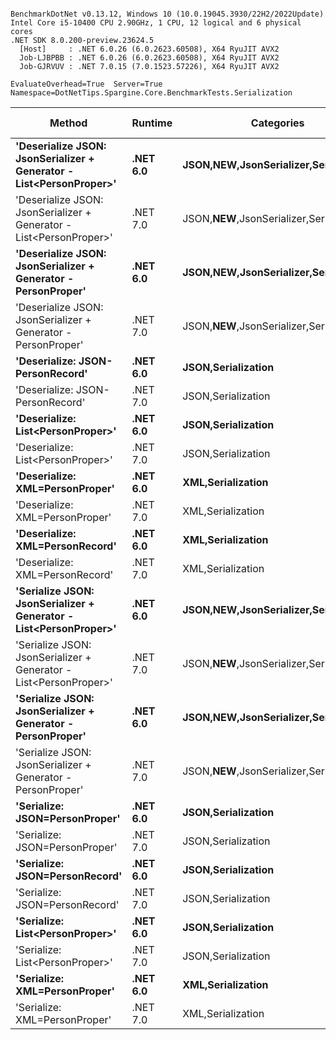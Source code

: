 ```

BenchmarkDotNet v0.13.12, Windows 10 (10.0.19045.3930/22H2/2022Update)
Intel Core i5-10400 CPU 2.90GHz, 1 CPU, 12 logical and 6 physical cores
.NET SDK 8.0.200-preview.23624.5
  [Host]     : .NET 6.0.26 (6.0.2623.60508), X64 RyuJIT AVX2
  Job-LJBPBB : .NET 6.0.26 (6.0.2623.60508), X64 RyuJIT AVX2
  Job-GJRVUV : .NET 7.0.15 (7.0.1523.57226), X64 RyuJIT AVX2

EvaluateOverhead=True  Server=True  Namespace=DotNetTips.Spargine.Core.BenchmarkTests.Serialization  

```
| Method                                                              | Runtime  | Categories                                | Mean         | Error       | StdDev      | StdErr    | Min          | Q1           | Median       | Q3           | Max          | Op/s      | CI99.9% Margin | Iterations | Kurtosis | MValue | Skewness | Rank | LogicalGroup | Baseline | Code Size | Allocated |
|-------------------------------------------------------------------- |--------- |------------------------------------------ |-------------:|------------:|------------:|----------:|-------------:|-------------:|-------------:|-------------:|-------------:|----------:|---------------:|-----------:|---------:|-------:|---------:|-----:|------------- |--------- |----------:|----------:|
| **&#39;Deserialize JSON: JsonSerializer + Generator - List&lt;PersonProper&gt;&#39;** | **.NET 6.0** | **JSON,**NEW**,JsonSerializer,Serialization** | **228,857.8 ns** |   **862.68 ns** |   **806.95 ns** | **208.35 ns** | **227,851.6 ns** | **228,380.0 ns** | **228,424.5 ns** | **229,477.6 ns** | **230,284.9 ns** |   **4,369.5** |     **862.677 ns** |      **15.00** |    **1.621** |  **2.000** |   **0.4973** |   **21** | *****            | **No**       |     **499 B** |   **79064 B** |
| &#39;Deserialize JSON: JsonSerializer + Generator - List&lt;PersonProper&gt;&#39; | .NET 7.0 | JSON,**NEW**,JsonSerializer,Serialization | 213,030.3 ns | 1,110.11 ns | 1,038.40 ns | 268.11 ns | 211,546.7 ns | 212,277.9 ns | 212,817.7 ns | 213,691.5 ns | 214,847.1 ns |   4,694.2 |   1,110.112 ns |      15.00 |    1.799 |  2.000 |   0.2226 |   20 | *            | No       |     587 B |   78320 B |
| **&#39;Deserialize JSON: JsonSerializer + Generator - PersonProper&#39;**       | **.NET 6.0** | **JSON,**NEW**,JsonSerializer,Serialization** |   **1,918.8 ns** |     **7.63 ns** |     **7.13 ns** |   **1.84 ns** |   **1,907.1 ns** |   **1,912.8 ns** |   **1,919.9 ns** |   **1,923.7 ns** |   **1,932.2 ns** | **521,153.1** |       **7.627 ns** |      **15.00** |    **1.856** |  **2.000** |   **0.1025** |    **6** | *****            | **No**       |     **503 B** |     **760 B** |
| &#39;Deserialize JSON: JsonSerializer + Generator - PersonProper&#39;       | .NET 7.0 | JSON,**NEW**,JsonSerializer,Serialization |   1,632.4 ns |    11.56 ns |    10.81 ns |   2.79 ns |   1,615.6 ns |   1,624.6 ns |   1,632.8 ns |   1,639.5 ns |   1,651.0 ns | 612,608.1 |      11.562 ns |      15.00 |    1.802 |  2.000 |   0.2265 |    5 | *            | No       |     508 B |     760 B |
| **&#39;Deserialize: JSON-PersonRecord&#39;**                                    | **.NET 6.0** | **JSON,Serialization**                        |   **7,395.3 ns** |    **55.89 ns** |    **52.28 ns** |  **13.50 ns** |   **7,311.3 ns** |   **7,374.1 ns** |   **7,391.0 ns** |   **7,442.2 ns** |   **7,472.7 ns** | **135,221.9** |      **55.890 ns** |      **15.00** |    **1.731** |  **2.000** |  **-0.2272** |   **10** | *****            | **No**       |     **440 B** |    **2626 B** |
| &#39;Deserialize: JSON-PersonRecord&#39;                                    | .NET 7.0 | JSON,Serialization                        |   6,341.5 ns |    32.69 ns |    30.58 ns |   7.90 ns |   6,280.1 ns |   6,321.0 ns |   6,332.2 ns |   6,365.0 ns |   6,388.6 ns | 157,691.7 |      32.694 ns |      15.00 |    1.941 |  2.000 |  -0.0959 |    9 | *            | No       |     443 B |    2594 B |
| **&#39;Deserialize: List&lt;PersonProper&gt;&#39;**                                   | **.NET 6.0** | **JSON,Serialization**                        | **236,607.6 ns** |   **966.19 ns** |   **806.81 ns** | **223.77 ns** | **235,698.9 ns** | **236,196.9 ns** | **236,425.2 ns** | **236,668.4 ns** | **238,776.5 ns** |   **4,226.4** |     **966.188 ns** |      **13.00** |    **4.318** |  **2.000** |   **1.3880** |   **22** | *****            | **No**       |     **440 B** |   **79181 B** |
| &#39;Deserialize: List&lt;PersonProper&gt;&#39;                                   | .NET 7.0 | JSON,Serialization                        | 213,203.7 ns |   785.20 ns |   734.48 ns | 189.64 ns | 212,003.1 ns | 212,687.3 ns | 213,289.5 ns | 213,642.6 ns | 214,567.8 ns |   4,690.3 |     785.203 ns |      15.00 |    1.899 |  2.000 |   0.1062 |   20 | *            | No       |     443 B |   78942 B |
| **&#39;Deserialize: XML=PersonProper&#39;**                                     | **.NET 6.0** | **XML,Serialization**                         |  **21,746.3 ns** |   **109.71 ns** |    **97.25 ns** |  **25.99 ns** |  **21,638.7 ns** |  **21,671.3 ns** |  **21,720.8 ns** |  **21,789.4 ns** |  **21,937.6 ns** |  **45,984.9** |     **109.707 ns** |      **14.00** |    **2.077** |  **2.000** |   **0.6848** |   **13** | *****            | **No**       |     **782 B** |   **18898 B** |
| &#39;Deserialize: XML=PersonProper&#39;                                     | .NET 7.0 | XML,Serialization                         |  22,457.9 ns |   160.45 ns |   150.09 ns |  38.75 ns |  22,241.4 ns |  22,348.2 ns |  22,444.0 ns |  22,539.4 ns |  22,797.2 ns |  44,527.8 |     160.454 ns |      15.00 |    2.463 |  2.000 |   0.4847 |   14 | *            | No       |     751 B |   18993 B |
| **&#39;Deserialize: XML=PersonRecord&#39;**                                     | **.NET 6.0** | **XML,Serialization**                         |  **27,612.1 ns** |   **147.13 ns** |   **137.62 ns** |  **35.53 ns** |  **27,388.6 ns** |  **27,524.9 ns** |  **27,596.6 ns** |  **27,689.5 ns** |  **27,848.0 ns** |  **36,216.0** |     **147.129 ns** |      **15.00** |    **1.930** |  **2.000** |   **0.2491** |   **15** | *****            | **No**       |     **782 B** |   **22850 B** |
| &#39;Deserialize: XML=PersonRecord&#39;                                     | .NET 7.0 | XML,Serialization                         |  28,168.4 ns |   128.78 ns |   120.46 ns |  31.10 ns |  27,953.5 ns |  28,058.2 ns |  28,189.9 ns |  28,271.0 ns |  28,318.3 ns |  35,500.8 |     128.781 ns |      15.00 |    1.580 |  2.000 |  -0.3709 |   16 | *            | No       |     751 B |   22897 B |
| **&#39;Serialize JSON: JsonSerializer + Generator - List&lt;PersonProper&gt;&#39;**   | **.NET 6.0** | **JSON,**NEW**,JsonSerializer,Serialization** | **120,295.0 ns** |   **437.38 ns** |   **409.12 ns** | **105.63 ns** | **119,575.4 ns** | **119,963.9 ns** | **120,315.8 ns** | **120,541.4 ns** | **121,178.2 ns** |   **8,312.9** |     **437.376 ns** |      **15.00** |    **2.435** |  **2.000** |   **0.3111** |   **19** | *****            | **No**       |     **400 B** |   **78416 B** |
| &#39;Serialize JSON: JsonSerializer + Generator - List&lt;PersonProper&gt;&#39;   | .NET 7.0 | JSON,**NEW**,JsonSerializer,Serialization | 105,159.0 ns |   491.83 ns |   460.06 ns | 118.79 ns | 104,361.7 ns | 104,917.5 ns | 105,220.3 ns | 105,488.6 ns | 105,779.9 ns |   9,509.4 |     491.832 ns |      15.00 |    1.835 |  2.000 |  -0.4278 |   17 | *            | No       |     404 B |   77848 B |
| **&#39;Serialize JSON: JsonSerializer + Generator - PersonProper&#39;**         | **.NET 6.0** | **JSON,**NEW**,JsonSerializer,Serialization** |   **1,037.6 ns** |     **6.57 ns** |     **5.82 ns** |   **1.56 ns** |   **1,032.0 ns** |   **1,033.8 ns** |   **1,035.3 ns** |   **1,040.5 ns** |   **1,051.0 ns** | **963,786.0** |       **6.566 ns** |      **14.00** |    **2.627** |  **2.000** |   **0.9923** |    **2** | *****            | **No**       |     **397 B** |     **848 B** |
| &#39;Serialize JSON: JsonSerializer + Generator - PersonProper&#39;         | .NET 7.0 | JSON,**NEW**,JsonSerializer,Serialization |   1,001.9 ns |     7.01 ns |     6.22 ns |   1.66 ns |     991.9 ns |     998.7 ns |   1,001.0 ns |   1,004.3 ns |   1,014.2 ns | 998,079.3 |       7.013 ns |      14.00 |    2.474 |  2.000 |   0.4734 |    1 | *            | No       |     401 B |     792 B |
| **&#39;Serialize: JSON=PersonProper&#39;**                                      | **.NET 6.0** | **JSON,Serialization**                        |   **1,147.2 ns** |     **5.57 ns** |     **5.21 ns** |   **1.34 ns** |   **1,139.1 ns** |   **1,142.9 ns** |   **1,147.9 ns** |   **1,150.5 ns** |   **1,157.3 ns** | **871,721.9** |       **5.568 ns** |      **15.00** |    **1.892** |  **2.000** |   **0.1194** |    **4** | *****            | **No**       |     **781 B** |     **776 B** |
| &#39;Serialize: JSON=PersonProper&#39;                                      | .NET 7.0 | JSON,Serialization                        |   1,072.3 ns |     6.31 ns |     5.91 ns |   1.52 ns |   1,065.0 ns |   1,068.0 ns |   1,070.8 ns |   1,074.3 ns |   1,083.6 ns | 932,606.7 |       6.313 ns |      15.00 |    2.081 |  2.000 |   0.7384 |    3 | *            | No       |     659 B |     792 B |
| **&#39;Serialize: JSON=PersonRecord&#39;**                                      | **.NET 6.0** | **JSON,Serialization**                        |   **2,545.9 ns** |     **8.67 ns** |     **8.11 ns** |   **2.09 ns** |   **2,531.3 ns** |   **2,540.0 ns** |   **2,545.8 ns** |   **2,551.1 ns** |   **2,559.8 ns** | **392,793.8** |       **8.670 ns** |      **15.00** |    **1.998** |  **2.000** |  **-0.0591** |    **8** | *****            | **No**       |     **781 B** |    **1912 B** |
| &#39;Serialize: JSON=PersonRecord&#39;                                      | .NET 7.0 | JSON,Serialization                        |   2,202.8 ns |    11.68 ns |    10.93 ns |   2.82 ns |   2,184.8 ns |   2,194.3 ns |   2,205.9 ns |   2,209.1 ns |   2,221.4 ns | 453,973.5 |      11.683 ns |      15.00 |    1.762 |  2.000 |  -0.0099 |    7 | *            | No       |     659 B |    1952 B |
| **&#39;Serialize: List&lt;PersonProper&gt;&#39;**                                     | **.NET 6.0** | **JSON,Serialization**                        | **121,096.6 ns** |   **406.72 ns** |   **380.45 ns** |  **98.23 ns** | **120,685.2 ns** | **120,759.8 ns** | **121,044.1 ns** | **121,317.3 ns** | **121,872.2 ns** |   **8,257.9** |     **406.721 ns** |      **15.00** |    **2.018** |  **2.000** |   **0.6384** |   **19** | *****            | **No**       |     **784 B** |   **77856 B** |
| &#39;Serialize: List&lt;PersonProper&gt;&#39;                                     | .NET 7.0 | JSON,Serialization                        | 107,090.5 ns |   467.45 ns |   437.26 ns | 112.90 ns | 106,415.4 ns | 106,813.7 ns | 107,100.9 ns | 107,402.0 ns | 107,876.8 ns |   9,337.9 |     467.455 ns |      15.00 |    1.787 |  2.000 |   0.1835 |   18 | *            | No       |     662 B |   78000 B |
| **&#39;Serialize: XML=PersonProper&#39;**                                       | **.NET 6.0** | **XML,Serialization**                         |  **17,869.1 ns** |    **77.06 ns** |    **68.31 ns** |  **18.26 ns** |  **17,749.2 ns** |  **17,840.4 ns** |  **17,867.6 ns** |  **17,893.3 ns** |  **17,987.2 ns** |  **55,962.6** |      **77.063 ns** |      **14.00** |    **2.301** |  **2.000** |   **0.1790** |   **11** | *****            | **No**       |     **888 B** |   **21178 B** |
| &#39;Serialize: XML=PersonProper&#39;                                       | .NET 7.0 | XML,Serialization                         |  18,640.6 ns |   123.63 ns |   115.65 ns |  29.86 ns |  18,454.4 ns |  18,546.2 ns |  18,629.0 ns |  18,712.9 ns |  18,884.3 ns |  53,646.3 |     123.635 ns |      15.00 |    2.141 |  2.000 |   0.3432 |   12 | *            | No       |     860 B |   21017 B |
